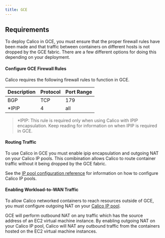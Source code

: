 ```yaml
---
title: GCE
---
```


## Requirements

To deploy Calico in GCE, you must ensure that the proper firewall rules
have been made and that traffic between containers on different hosts is not
dropped by the GCE fabric. There are a few different options for doing this depending
on your deployment.

#### Configure GCE Firewall Rules

Calico requires the following firewall rules to function in GCE.

| Description      | Protocol | Port Range |
|:-----------------|:---------|:-----------|
| BGP              | TCP      | 179        |
| \*IPIP           | 4        | all        |

>\*IPIP: This rule is required only when using Calico with IPIP encapsulation.
Keep reading for information on when IPIP is required in GCE.

#### Routing Traffic

To use Calico in GCE you must enable ipip encapsulation and outgoing NAT
on your Calico IP pools. This comibination allows Calico to route container traffic without
it being dropped by the GCE fabric.

See the [IP pool configuration reference]({{site.baseurl}}/{{page.version}}/reference/calicoctl/resources/ippool)
for information on how to configure Calico IP pools.

#### Enabling Workload-to-WAN Traffic

To allow Calico networked containers to reach resources outside of GCE,
you must configure outgoing NAT on your [Calico IP pool]({{site.baseurl}}/{{page.version}}/reference/calicoctl/resources/ippool).

GCE will perform outbound NAT on any traffic which has the source address of an EC2 virtual
machine instance.  By enabling outgoing NAT on your Calico IP pool, Calico will
NAT any outbound traffic from the containers hosted on the EC2 virtual machine instances.
